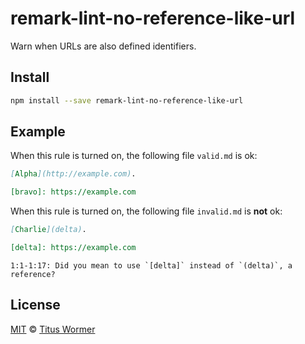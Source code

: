 <!--This file is generated-->

# remark-lint-no-reference-like-url

Warn when URLs are also defined identifiers.

## Install

```sh
npm install --save remark-lint-no-reference-like-url
```

## Example

When this rule is turned on, the following file
`valid.md` is ok:

```markdown
[Alpha](http://example.com).

[bravo]: https://example.com
```

When this rule is turned on, the following file
`invalid.md` is **not** ok:

```markdown
[Charlie](delta).

[delta]: https://example.com
```

```text
1:1-1:17: Did you mean to use `[delta]` instead of `(delta)`, a reference?
```

## License

[MIT](https://github.com/wooorm/remark-lint/blob/master/LICENSE) © [Titus Wormer](http://wooorm.com)
